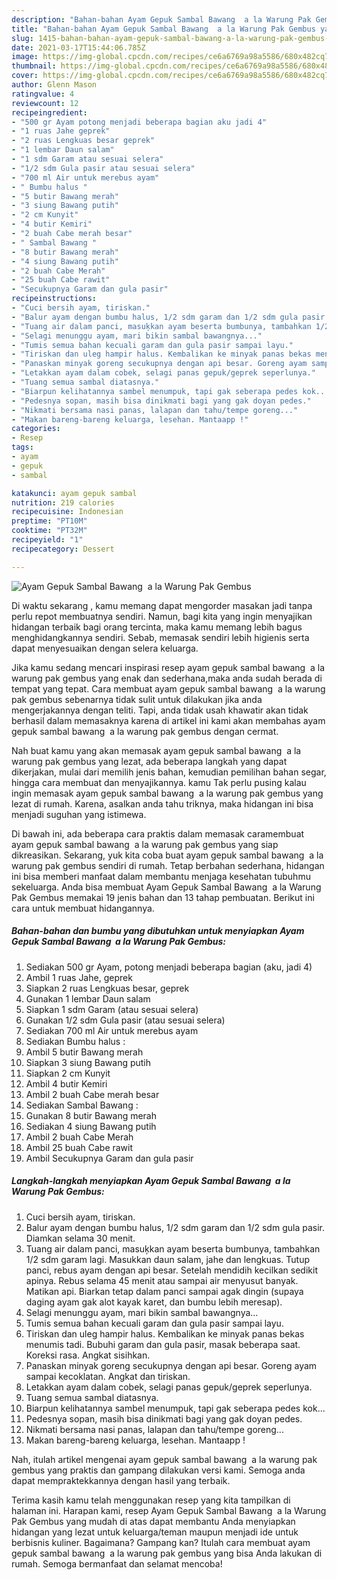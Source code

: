 ```yaml
---
description: "Bahan-bahan Ayam Gepuk Sambal Bawang  a la Warung Pak Gembus yang nikmat Untuk Jualan"
title: "Bahan-bahan Ayam Gepuk Sambal Bawang  a la Warung Pak Gembus yang nikmat Untuk Jualan"
slug: 1415-bahan-bahan-ayam-gepuk-sambal-bawang-a-la-warung-pak-gembus-yang-nikmat-untuk-jualan
date: 2021-03-17T15:44:06.785Z
image: https://img-global.cpcdn.com/recipes/ce6a6769a98a5586/680x482cq70/ayam-gepuk-sambal-bawang-a-la-warung-pak-gembus-foto-resep-utama.jpg
thumbnail: https://img-global.cpcdn.com/recipes/ce6a6769a98a5586/680x482cq70/ayam-gepuk-sambal-bawang-a-la-warung-pak-gembus-foto-resep-utama.jpg
cover: https://img-global.cpcdn.com/recipes/ce6a6769a98a5586/680x482cq70/ayam-gepuk-sambal-bawang-a-la-warung-pak-gembus-foto-resep-utama.jpg
author: Glenn Mason
ratingvalue: 4
reviewcount: 12
recipeingredient:
- "500 gr Ayam potong menjadi beberapa bagian aku jadi 4"
- "1 ruas Jahe geprek"
- "2 ruas Lengkuas besar geprek"
- "1 lembar Daun salam"
- "1 sdm Garam atau sesuai selera"
- "1/2 sdm Gula pasir atau sesuai selera"
- "700 ml Air untuk merebus ayam"
- " Bumbu halus "
- "5 butir Bawang merah"
- "3 siung Bawang putih"
- "2 cm Kunyit"
- "4 butir Kemiri"
- "2 buah Cabe merah besar"
- " Sambal Bawang "
- "8 butir Bawang merah"
- "4 siung Bawang putih"
- "2 buah Cabe Merah"
- "25 buah Cabe rawit"
- "Secukupnya Garam dan gula pasir"
recipeinstructions:
- "Cuci bersih ayam, tiriskan."
- "Balur ayam dengan bumbu halus, 1/2 sdm garam dan 1/2 sdm gula pasir. Diamkan selama 30 menit."
- "Tuang air dalam panci, masuķkan ayam beserta bumbunya, tambahkan 1/2 sdm garam lagi. Masukkan daun salam, jahe dan lengkuas. Tutup panci, rebus ayam dengan api besar. Setelah mendidih kecilkan sedikit apinya. Rebus selama 45 menit atau sampai air menyusut banyak. Matikan api. Biarkan tetap dalam panci sampai agak dingin (supaya daging ayam gak alot kayak karet, dan bumbu lebih meresap)."
- "Selagi menunggu ayam, mari bikin sambal bawangnya..."
- "Tumis semua bahan kecuali garam dan gula pasir sampai layu."
- "Tiriskan dan uleg hampir halus. Kembalikan ke minyak panas bekas menumis tadi. Bubuhi garam dan gula pasir, masak beberapa saat. Koreksi rasa. Angkat sisihkan."
- "Panaskan minyak goreng secukupnya dengan api besar. Goreng ayam sampai kecoklatan. Angkat dan tiriskan."
- "Letakkan ayam dalam cobek, selagi panas gepuk/geprek seperlunya."
- "Tuang semua sambal diatasnya."
- "Biarpun kelihatannya sambel menumpuk, tapi gak seberapa pedes kok..."
- "Pedesnya sopan, masih bisa dinikmati bagi yang gak doyan pedes."
- "Nikmati bersama nasi panas, lalapan dan tahu/tempe goreng..."
- "Makan bareng-bareng keluarga, lesehan. Mantaapp !"
categories:
- Resep
tags:
- ayam
- gepuk
- sambal

katakunci: ayam gepuk sambal 
nutrition: 219 calories
recipecuisine: Indonesian
preptime: "PT10M"
cooktime: "PT32M"
recipeyield: "1"
recipecategory: Dessert

---
```



![Ayam Gepuk Sambal Bawang  a la Warung Pak Gembus](https://img-global.cpcdn.com/recipes/ce6a6769a98a5586/680x482cq70/ayam-gepuk-sambal-bawang-a-la-warung-pak-gembus-foto-resep-utama.jpg)

Di waktu  sekarang , kamu memang dapat mengorder masakan jadi tanpa perlu repot membuatnya sendiri. Namun, bagi kita yang ingin menyajikan hidangan terbaik bagi orang tercinta, maka kamu memang lebih bagus menghidangkannya sendiri. Sebab, memasak sendiri lebih higienis serta dapat menyesuaikan dengan selera keluarga.

Jika kamu sedang mencari inspirasi resep ayam gepuk sambal bawang  a la warung pak gembus yang enak dan sederhana,maka anda sudah berada di tempat yang tepat. Cara membuat ayam gepuk sambal bawang  a la warung pak gembus  sebenarnya tidak sulit untuk dilakukan jika anda mengerjakannya dengan teliti. Tapi, anda tidak usah khawatir akan tidak berhasil dalam memasaknya 
karena di artikel ini kami akan membahas ayam gepuk sambal bawang  a la warung pak gembus dengan cermat.  



Nah buat kamu yang akan memasak ayam gepuk sambal bawang  a la warung pak gembus yang lezat, ada beberapa langkah yang dapat dikerjakan, mulai dari memilih jenis bahan, kemudian pemilihan bahan segar, hingga cara membuat dan menyajikannya. kamu Tak perlu pusing kalau ingin memasak ayam gepuk sambal bawang  a la warung pak gembus yang lezat di rumah. Karena, asalkan anda  tahu triknya, maka hidangan ini bisa menjadi suguhan yang istimewa.

Di bawah ini, ada beberapa cara praktis  dalam memasak caramembuat ayam gepuk sambal bawang  a la warung pak gembus yang siap dikreasikan. Sekarang, yuk kita coba buat ayam gepuk sambal bawang  a la warung pak gembus sendiri di rumah. Tetap berbahan sederhana, hidangan ini bisa memberi manfaat dalam membantu menjaga kesehatan tubuhmu sekeluarga. Anda bisa membuat Ayam Gepuk Sambal Bawang  a la Warung Pak Gembus memakai 19 jenis bahan dan 13 tahap pembuatan. Berikut ini cara untuk membuat hidangannya.

<!--inarticleads1-->

##### Bahan-bahan dan bumbu yang dibutuhkan untuk menyiapkan Ayam Gepuk Sambal Bawang  a la Warung Pak Gembus:

1. Sediakan 500 gr Ayam, potong menjadi beberapa bagian (aku, jadi 4)
1. Ambil 1 ruas Jahe, geprek
1. Siapkan 2 ruas Lengkuas besar, geprek
1. Gunakan 1 lembar Daun salam
1. Siapkan 1 sdm Garam (atau sesuai selera)
1. Gunakan 1/2 sdm Gula pasir (atau sesuai selera)
1. Sediakan 700 ml Air untuk merebus ayam
1. Sediakan  Bumbu halus :
1. Ambil 5 butir Bawang merah
1. Siapkan 3 siung Bawang putih
1. Siapkan 2 cm Kunyit
1. Ambil 4 butir Kemiri
1. Ambil 2 buah Cabe merah besar
1. Sediakan  Sambal Bawang :
1. Gunakan 8 butir Bawang merah
1. Sediakan 4 siung Bawang putih
1. Ambil 2 buah Cabe Merah
1. Ambil 25 buah Cabe rawit
1. Ambil Secukupnya Garam dan gula pasir




<!--inarticleads2-->

##### Langkah-langkah menyiapkan Ayam Gepuk Sambal Bawang  a la Warung Pak Gembus:

1. Cuci bersih ayam, tiriskan.
1. Balur ayam dengan bumbu halus, 1/2 sdm garam dan 1/2 sdm gula pasir. Diamkan selama 30 menit.
1. Tuang air dalam panci, masuķkan ayam beserta bumbunya, tambahkan 1/2 sdm garam lagi. Masukkan daun salam, jahe dan lengkuas. Tutup panci, rebus ayam dengan api besar. Setelah mendidih kecilkan sedikit apinya. Rebus selama 45 menit atau sampai air menyusut banyak. Matikan api. Biarkan tetap dalam panci sampai agak dingin (supaya daging ayam gak alot kayak karet, dan bumbu lebih meresap).
1. Selagi menunggu ayam, mari bikin sambal bawangnya...
1. Tumis semua bahan kecuali garam dan gula pasir sampai layu.
1. Tiriskan dan uleg hampir halus. Kembalikan ke minyak panas bekas menumis tadi. Bubuhi garam dan gula pasir, masak beberapa saat. Koreksi rasa. Angkat sisihkan.
1. Panaskan minyak goreng secukupnya dengan api besar. Goreng ayam sampai kecoklatan. Angkat dan tiriskan.
1. Letakkan ayam dalam cobek, selagi panas gepuk/geprek seperlunya.
1. Tuang semua sambal diatasnya.
1. Biarpun kelihatannya sambel menumpuk, tapi gak seberapa pedes kok...
1. Pedesnya sopan, masih bisa dinikmati bagi yang gak doyan pedes.
1. Nikmati bersama nasi panas, lalapan dan tahu/tempe goreng...
1. Makan bareng-bareng keluarga, lesehan. Mantaapp !




Nah, itulah artikel mengenai  ayam gepuk sambal bawang  a la warung pak gembus  yang praktis dan gampang dilakukan versi kami. Semoga anda dapat mempraktekkannya dengan hasil yang terbaik. 

Terima kasih kamu telah menggunakan resep yang kita tampilkan di halaman ini. Harapan kami, resep  Ayam Gepuk Sambal Bawang  a la Warung Pak Gembus yang mudah di atas dapat membantu Anda menyiapkan hidangan yang lezat untuk keluarga/teman maupun menjadi ide untuk berbisnis kuliner. Bagaimana? Gampang kan? Itulah cara membuat ayam gepuk sambal bawang  a la warung pak gembus yang bisa Anda lakukan di rumah. Semoga bermanfaat dan selamat mencoba!

